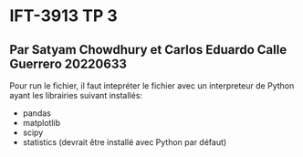 # IFT-3913 TP 3

## Par Satyam Chowdhury et Carlos Eduardo Calle Guerrero 20220633

Pour run le fichier, il faut intepréter le fichier avec un interpreteur de Python ayant les librairies suivant installés:

- pandas
- matplotlib
- scipy
- statistics (devrait être installé avec Python par défaut)
